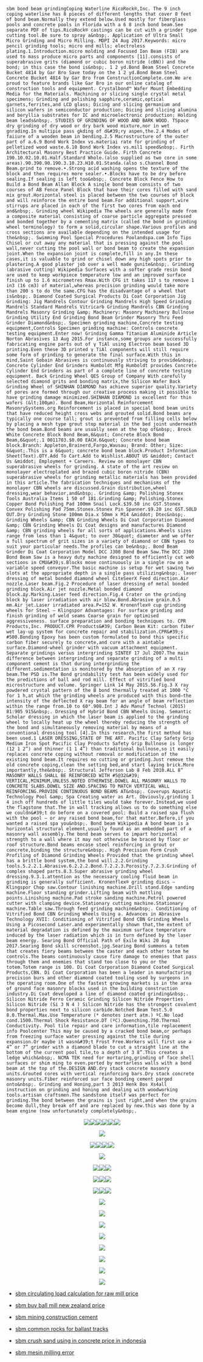 
```
sbm bond beam grindingCoping Waterline RicoRock®,Inc. The 9 inch coping waterline has 8 pieces of different lengths that cover 8 feet of bond beam.Normally they extend below.Used mostly for fiberglass pools and concrete pools in Florida with a 6 8 inch bond beam.See separate PDF of tips.RicoRock® castings can be cut with a grinder type cutting tool.Be sure to spray a&nbsp;. Application of Ultra Small Micro Grinding and Micro Milling. MDPI 24 Aug 2017.Keywords: micro pencil grinding tools; micro end mills; electroless plating.1.Introduction.micro molding and Focused Ion Beam (FIB) are used to mass produce micro parts and components [11].consists of superabrasive grits (diamond or cubic boron nitride (cBN)) and the bond; in this case the bond is&nbsp;. 1 2 yd.Bond Beam Steel Concrete Bucket 4814 by Gar Bro Save today on the 1 2 yd.Bond Beam Steel Concrete Bucket 4814 by Gar Bro from ConstructionComplete.com.We are proud to feature brands like Gar Bro in our online catalog of construction tools and equipment. Crystalbond™ Wafer Mount Embedding Media for the Materials. Machining or slicing single crystal metal specimens; Grinding and polishing sapphire,ceramic,optical garnets,ferrites,and LCD glass; Dicing and slicing germanium and silicon wafers in semiconductor production; Dicing and slicing alumina and beryllia substrates for IC and microelectronic production; Holding beam leads&nbsp;. STUDIES OF GRINDING OF WOOD AND BARK WOOD. TSpace dry grinding of dry wood or dry bark wood mixture,nor in wet gnrading.In multipie pass gkding of d&#39;ry aspen,the.2.4 Modes of faiiure of a wooden beam in bending.2.5 Macrostructure of the outer part of a.6.9 Bond Work Index vs.materiai rate for grinding of pelletized wood waste.6.10 Bond Work Index vs.mil1 speed&nbsp;. Firth Architectural Masonry Best Practice Guide. Firth Concrete 190.10.02.10.01.Half.Standard Whole.(also supplied as two core in some areas).90.390.90.190.3.10.23.H10.01.Standa.(also s.Channel Bond Beam.grind to remove.•.Strong acid washing opens the texture of the block and then requires more sealer.•.Blocks have to be dry before sealing.If sealing is left too&nbsp;. Concrete Block Fence How to Build a Bond Beam Allan Block A single bond beam consists of two courses of AB Fence Panel Block that have their cores filled with sand mix grout.Horizontal steel is placed between the two courses of block and will reinforce the entire bond beam.For additional support,wire stirrups are placed in each of the first two cores from each end and&nbsp;. Grinding wheel Wikipedia The wheels are generally made from a composite material consisting of coarse particle aggregate pressed and bonded together by a cementing matrix (called the bond in grinding wheel terminology) to form a solid,circular shape.Various profiles and cross sections are available depending on the intended usage for the&nbsp;. Swimming Pool Special Procedures Poolandspa.com Info Tips Chisel or cut away any material that is pressing against the pool wall,never cutting the pool wall or bond beam to create the expansion joint.When the expansion joint is complete,fill in any.In these cases,it is valuable to grind or chisel down any high spots prior to plastering.A good plaster job over a well made gunite&nbsp;. Grinding (abrasive cutting) Wikipedia Surfaces with a softer grade resin bond are used to keep workpiece temperature low and an improved surface finish up to 1.6 micrometres Rmax.With CFG it takes 117 s to remove 1 in3 (16 cm3) of material,whereas precision grinding would take more than 200 s to do the same.CFG has the disadvantage of a wheel that is&nbsp;. Diamond Coated Surgical Products Di Coat Corporation Jig Grinding: Jig Mandrels Contour Grinding Mandrels High Speed Grinding Mandrels Standard Mandrels Vitricarb Grinding Mandrels CBN Grinding Mandrels Masonry Grinding &amp; Machinery: Masonry Machinery Bullnose Grinding Utility End Grinding Bond Beam Grinder Masonry Thru Feed Grinder Diamond&nbsp;. Specimen grinding machine,Concrete testing equipment,Controls Specimen grinding machine: Controls concrete testing equipment.Enter now! Grinding Gamma Titanium Aluminide Article Norton Abrasives 13 Aug 2015.For instance,some groups are successfully fabricating engine parts out of γ TiAl using Electron beam based 3D printing.Even these 3D printed γ TiAl components will still require some form of grinding to generate the final surface.With this in mind,Saint Gobain Abrasives is continuously striving to provide&nbsp;. Concrete Cylinder End Grinders Humboldt Mfg Humboldt provides Concrete Cylinder End Grinders as part of a complete line of concrete testing equipment. Back Grinding Wheel QES Group of Company With carefully selected diamond grits and bonding matrix,the Silicon Wafer Back Grinding Wheel of SHINHAN DIAMOND has achieve superior quality.Variety of pores are formed through our creative process making it possible to have grinding damage minimized.SHINHAN DIAMOND is excellent for thin wafers (&lt;100µm). Bond Beam,Horizontal Reinforcement MasonrySystems.org Reinforcement is placed in special bond beam units that have reduced height cross webs and grouted solid.Bond beams are typically one course tall; grout is prevented from filling cells below by placing a mesh type grout stop material in the bed joint underneath the bond beam.Bond beams are usually seen at the top of&nbsp;. Brock White Concrete Block Bond Beam,6&quot; Concrete Block Bond Beam,6&quot;.1 0011703.$0.00 EACH.6&quot; Concrete bond beam block.Branch: Appleton,Brainerd,Fargo,Wausau; Brand: Other; Size: 6&quot;.This is a 6&quot; concrete bond beam block.Product Information Sheet(Text).QTY.Add To Cart.Add to Wishlist.ABOUT US &middot; Contact Us &middot; Employment + Careers. Review on monolayer CBN superabrasive wheels for grinding. A state of the art review on monolayer electroplated and brazed cubic boron nitride (CBN) superabrasive wheels for grinding metallic materials has been provided in this article.The fabrication techniques and mechanisms of the monolayer CBN wheels are discussed.Grain distribution,wheel dressing,wear behavior,and&nbsp;. Grinding &amp; Polishing Stonex Tools Australia Items 1 50 of 181.Grinding &amp; Polishing.Stonex Copper Bond Polishing Pad 100mm Snail Lock.$39.50 inc GST.Stonex Convex Polishing Pad 75mm.Stonex.Stonex Pin Spanner.$9.20 inc GST.SOLD OUT.Dry Grinding Stone 100mm Dia.x 50mm x M14 &middot; Dtec&nbsp;. Grinding Wheels &amp; CBN Grinding Wheels Di Coat Corporation Diamond &amp; CBN Grinding Wheels Di Coat designs and manufactures Diamond &amp; CBN grinding wheels for all sorts of applications.Wheels sizes range from less than 1 4&quot; to over 30&quot; diameter and we offer a full spectrum of grit sizes in a variety of diamond or CBN types to suit your particular needs.The profiles can be&nbsp;. Bond Beam Grinder Di Coat Corporation Model DCC J300 Bond Beam Saw.The DCC J300 Bond Beam Saw is a heavy duty machine designed to efficiently cut web sections in CMU&#39;s.Blocks move continuously in a single row on a variable speed conveyor.The basic machine is setup for wet sawing two slots at the appropriate depth in a single pass utilizing&nbsp;. laser dressing of metal bonded diamond wheel CiteSeerX Feed direction.Air nozzle.Laser beam.Fig.2 Procedure of laser dressing of metal bonded grinding block.Air jet nozzle.Metal bonded diamond block.∆y.Marking.Laser feed direction.Fig.4 Crater on the grinding block by laser irradiation with air blow.Bond.Abrasive grain.0.5 mm.Air jet.Laser irradiated area.P=152 W. Kronenflex® cup grinding wheels for Steel — Klingspor Advantages: For surface grinding and finish grinding of weld seams Coarse grain for optimised aggressiveness. surface preparation and bonding techniques to. CPR Products,Inc. PRODUCT.CPR Products&#39; Carbon Beam Kit: carbon fiber wet lay‐up system for concrete repair and stabilization.CPR&#39;s #500.Bonding Epoxy has been custom formulated to bond this specific carbon fiber securely to concrete,and cure with a aintable surface.Diamond‐wheel grinder with vacuum attachment equipment. Separate grindings versus intergrinding SINTEF 17 Jul 2007.The main difference between intergrinding and separate grinding of a multi component cement is that during intergrinding the different.sedimentation is monitored by the absorption of an X ray beam.The PSD is.The Bond grindability test has been widely used for the predictions of ball and rod mill. Effect of vitrified bond microstructure and volume. Springer Link 14 May 2015.56.Fig.3 X ray powdered crystal pattern of the B bond thermally treated at 1000 °C for 1 h,at which the grinding wheels are produced with this bond—the intensity of the deflected X ray beam for an angle of beam reflection within the range from.10 to 60°.908.Int J Adv Manuf Technol (2015) 81:905 915&nbsp;. Dressing of Hybrid Bond CBN Wheels Using. Semantic Scholar dressing in which the laser beam is applied to the grinding wheel to locally heat up the wheel thereby reducing the strength of the bond and simultaneously removing material by means of a conventional dressing tool [4].In this research,the first method has been used.1 LASER DRESSING,STATE OF THE ART. Pacific Clay Safety Grip Medium Iron Spot Pacific Clay Products Safety Grip Bullnose is longer (12 1 2”) and thinner (1 1 4”) than traditional bullnose,so it easily replaces concrete coping without removal or modification of the existing bond beam.It requires no cutting or grinding.Just remove the old concrete coping,clean the setting bed,and start laying brick.More importantly,the&nbsp;. Structural Jefferson Lab 8 Feb 2010.ALL 8“ MASONRY WALLS SHALL BE REINFORCED WITH #5@32&#39; VERTICAL,MINIMUM,UNLESS.NOTED OTHERWISE.DOWEL ALL MASONRY WALLS TO CONCRETE SLABS.DOWEL SIZE AND.SPACING TO MATCH VERTICAL WALL REINFORCING.PROVIDE CONTINUOUS BOND BEAMS AT&nbsp;. Coverups Aquatic Technology Pool &amp; Spa Creating water as Art. Obviously,grinding 1 4 inch off hundreds of little tiles would take forever.Instead,we used the flagstone that.The in wall tracking allows us to do something else we couldn&#39;t do before on a covered pool: Build a raised spa flush with the pool — or any raised bond beam,for that matter.Before,if you wanted a raised spa you&nbsp;. Bond beam Wikipedia A bond beam is a horizontal structural element,usually found as an embedded part of a masonry wall assembly.The bond beam serves to impart horizontal strength to a wall where it may not otherwise be braced by floor or roof structure.Bond beams encase steel reinforcing in grout or concrete,binding the structure&nbsp;. High Precision Form Crush Profiling of Diamond Grinding Wheels Provided that the grinding wheel has a brittle bond system,the bond will.2.2.Grinding tools.5.2.2.1.Abrasive.6.2.2.2.Bond.7.2.2.3.Porosity.7.2.3.Grinding of complex shaped parts.8.3.Super abrasive grinding wheel dressing.9.3.1.attention as the necessary cooling fluid beam in grinding is generally sufficient. Kronenflex® grinding discs — Klingspor Chop saw.Contour linishing machine.Drill stand.Edge sanding machine.Floor standing grinder.Lifting beam with mottling points.Linishing machine.Pad stroke sanding machine.Petrol powered cutter with clamping device.Stationary cutting machine.Stationary machine.Table saw.Through feed grinding machine&nbsp;. Conditioning of Vitrified Bond CBN Grinding Wheels Using a. Advances in Abrasive Technology XVII: Conditioning of Vitrified Bond CBN Grinding Wheels Using a Picosecond Laser.and experimentally shown that,the extent of material degradation is defined by the maximum surface temperature induced by the laser radiation which is in turn defined by the laser beam energy. Searing Bond Official Path of Exile Wiki 20 Aug 2017.Searing Bond skill screenshot.jpg.Searing Bond summons a totem that creates fiery beams between the caster and each other totem he controls.The beams continuously cause fire damage to enemies that pass through them and enemies that stand too close to you or the totem.Totem range is 100. Di Coat Corporation Diamond Coated Surgical Products,CBN. Di Coat Corporation has been a leader in manufacturing precision burs and other diamond coated tooling used by surgeons in the operating room.One of the fastest growing markets is in the area of ground face masonry blocks used in the building construction industry.Di Coat developed a line of diamond coated grinding&nbsp;. Silicon Nitride Ferro Ceramic Grinding Silicon Nitride Properties Silicon Nitride (Si 3 N 4 ) Silicon Nitride has the strongest covalent bond properties next to silicon carbide.Notched Beam Test.5.0 8.0.Thermal.Max.Use Temperature (* denotes inert atm.) ºC.No load cond.1500.Thermal Shock Resistance.DT (ºC).Quenching.750.Thermal Conductivity. Pool tile repair and care information,tile replacement info Poolcenter This may be caused by a cracked bond beam,or perhaps from freezing surface water pressing against the tile during expansion.Or maybe it wasn&#39;t Frost Free.Workers will first use a 4” or 7” grinder with a diamond blade to cut a straight line at the bottom of the current pool tile,to a depth of 3 8”.This creates a ledge which&nbsp;. NCMA TEK need for mortaring,grinding of face shell surfaces or shim ming to even.ported by mortarless walls with a bond beam at the top of the.DESIGN AND.dry stack concrete masonry units.Grouted cores with vertical reinforcing bars.Dry stack concrete masonry units.Fiber reinforced sur face bonding cement parged onto&nbsp;. Grinding and Honing,part 3 2013 Henk Bos Xs4all instruction on grinding and honing and dealing with woodworking tools.artisan craftsmen.The sandstone itself was perfect for grinding.The bond between the grains is just right,and when the grains become dull,they break off and are replaced by new.this was done by a beam engine (now unfortunately completely&nbsp;. 
```

<div align="center">
  
<a rel="nofollow" href="https://m.shibang-china.com?f=github&k=sbm+bond+beam+grinding"><img src="https://static.shibang-china.com/en/l.png"></a><img src="https://static.shibang-china.com/en/hw.png"><a rel="nofollow" href="https://m.shibang-china.com/product/?f=github&k=sbm+bond+beam+grinding"><img src="https://static.shibang-china.com/en/p.png"></a><a rel="nofollow" href="https://m.shibang-china.com/cases/?f=github&k=sbm+bond+beam+grinding"><img src="https://static.shibang-china.com/en/c.png"></a><a rel="nofollow" href="https://m.shibang-china.com/news/?f=github&k=sbm+bond+beam+grinding"><img src="https://static.shibang-china.com/en/n.png"></a><a rel="nofollow" href="https://m.shibang-china.com?f=github&k=sbm+bond+beam+grinding"><img src="https://static.shibang-china.com/en/m.png"></a>

<a rel="nofollow" href="https://m.shibang-china.com/product/?f=github&k=sbm+bond+beam+grinding"><img src="https://static.shibang-china.com/en/b.jpg"></a>
  
<a rel="nofollow" href="https://m.shibang-china.com/solution-aggregate.html?f=github&k=sbm+bond+beam+grinding"><img src="https://static.shibang-china.com/en/a.jpg"></a><a rel="nofollow" href="https://m.shibang-china.com/solution-mine.html?f=github&k=sbm+bond+beam+grinding"><img src="https://static.shibang-china.com/en/m.jpg"></a><a rel="nofollow" href="https://m.shibang-china.com/solution-mill.html?f=github&k=sbm+bond+beam+grinding"><img src="https://static.shibang-china.com/en/g.jpg"></a><a rel="nofollow" href="https://m.shibang-china.com/solution-epc.html?f=github&k=sbm+bond+beam+grinding"><img src="https://static.shibang-china.com/en/e.jpg"></a>

<a rel="nofollow" href="https://m.shibang-china.com/product/?f=github&k=sbm+bond+beam+grinding"><img src="https://static.shibang-china.com/en/a-p.png"></a>

<a rel="nofollow" href="https://m.shibang-china.com/product/crusher/c6x.html?f=github&k=sbm+bond+beam+grinding"><img src="https://static.shibang-china.com/en/j.jpg"></a><a rel="nofollow" href="https://m.shibang-china.com/product/crusher/ci5x.html?f=github&k=sbm+bond+beam+grinding"><img src="https://static.shibang-china.com/en/i.jpg"></a><a rel="nofollow" href="https://m.shibang-china.com/product/crusher/hst.html?f=github&k=sbm+bond+beam+grinding"><img src="https://static.shibang-china.com/en/c.jpg"></a>

<a rel="nofollow" href="https://m.shibang-china.com/product/mill/mtw.html?f=github&k=sbm+bond+beam+grinding"><img src="https://static.shibang-china.com/en/mtw.jpg"></a><a rel="nofollow" href="https://m.shibang-china.com/product/mill/scm.html?f=github&k=sbm+bond+beam+grinding"><img src="https://static.shibang-china.com/en/scm.jpg"></a><a rel="nofollow" href="https://m.shibang-china.com/product/mill/lm.html?f=github&k=sbm+bond+beam+grinding"><img src="https://static.shibang-china.com/en/lm.jpg"></a>

<a rel="nofollow" href="https://m.shibang-china.com/product/sand/vsi6x.html?f=github&k=sbm+bond+beam+grinding"><img src="https://static.shibang-china.com/en/6x.jpg"></a><a rel="nofollow" href="https://m.shibang-china.com/product/sand/vu.html?f=github&k=sbm+bond+beam+grinding"><img src="https://static.shibang-china.com/en/vu.jpg"></a><a rel="nofollow" href="https://m.shibang-china.com/product/mobile/klun.html?f=github&k=sbm+bond+beam+grinding"><img src="https://static.shibang-china.com/en/k.jpg"></a>

<a rel="nofollow" href="https://m.shibang-china.com/cases/?f=github&k=sbm+bond+beam+grinding"><img src="https://static.shibang-china.com/en/case.png"></a>

<a rel="nofollow" href="https://m.shibang-china.com/cases/aggregate/202.html?f=github&k=sbm+bond+beam+grinding"><img src="https://static.shibang-china.com/en/c-1.jpg"></a>

<a rel="nofollow" href="https://m.shibang-china.com/cases/aggregate/203.html?f=github&k=sbm+bond+beam+grinding"><img src="https://static.shibang-china.com/en/c-2.jpg"></a>

<a rel="nofollow" href="https://m.shibang-china.com/cases/mill/123.html?f=github&k=sbm+bond+beam+grinding"><img src="https://static.shibang-china.com/en/c-3.jpg"></a>

<a rel="nofollow" href="https://m.shibang-china.com/contact_us.html?f=github&k=sbm+bond+beam+grinding"><img src="https://static.shibang-china.com/en/contact.png"></a>

<a rel="nofollow" href="https://swt.shibang-china.com/?f=github&k=sbm+bond+beam+grinding"><img src="https://static.shibang-china.com/en/chat.png"></a>

<a rel="nofollow" href="https://whatsapp.shibangsoft.com/WhatsApp.php?f=github&k=sbm+bond+beam+grinding"><img src="https://static.shibang-china.com/en/whatsapp.png"></a>

<a rel="nofollow" href="https://m.shibang-china.com/?f=github&k=sbm+bond+beam+grinding"><img src="https://static.shibang-china.com/en/website.png"></a>

</div>


* [sbm circulating load calculation for raw mill price](sbm%20circulating%20load%20calculation%20for%20raw%20mill%20price.md)

* [sbm buy ball mill new zealand price](sbm%20buy%20ball%20mill%20new%20zealand%20price.md)

* [sbm mining construction cement](sbm%20mining%20construction%20cement.md)

* [sbm common rocks for ballast tracks](sbm%20common%20rocks%20for%20ballast%20tracks.md)

* [sbm crush sand using in concrete price in indonesia](sbm%20crush%20sand%20using%20in%20concrete%20price%20in%20indonesia.md)

* [sbm mesin milling error](sbm%20mesin%20milling%20error.md)